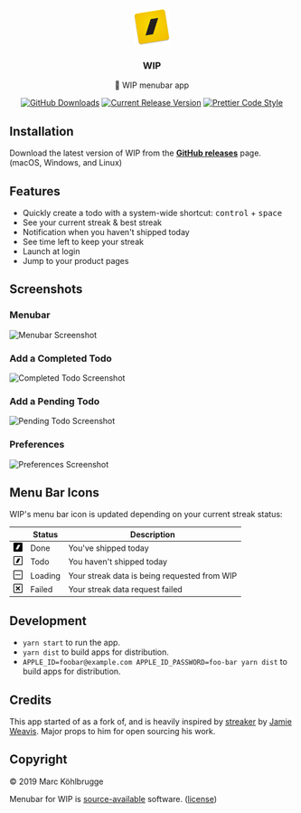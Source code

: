 <p align="center"><img src="./build/icon1024.png" height="64" alt="WIP Logo"></p>
<h3 align="center">WIP</h3>
<p align="center">🚧 WIP menubar app<p>
<p align="center">
    <a href="https://github.com/marckohlbrugge/wip-menubar/releases"><img src="https://img.shields.io/github/downloads/marckohlbrugge/wip-menubar/total.svg" alt="GitHub Downloads"></a>
    <a href="https://github.com/marckohlbrugge/wip-menubar/releases"><img src="https://img.shields.io/github/release/marckohlbrugge/wip-menubar.svg" alt="Current Release Version"></a>
    <a href="https://github.com/prettier/prettier"><img src="https://img.shields.io/badge/code_style-prettier-ff69b4.svg" alt="Prettier Code Style"></a>
</p>

## Installation

Download the latest version of WIP from the **[GitHub releases](https://github.com/marckohlbrugge/wip-menubar/releases)** page. (macOS, Windows, and Linux)

## Features

- Quickly create a todo with a system-wide shortcut: <kbd>control</kbd> + <kbd>space</kbd>
- See your current streak & best streak
- Notification when you haven't shipped today
- See time left to keep your streak
- Launch at login
- Jump to your product pages

## Screenshots

### Menubar

<img src="./screenshots/menubar.png" width="325" alt="Menubar Screenshot">

### Add a Completed Todo

<img src="./screenshots/done.png" width="713" alt="Completed Todo Screenshot">

### Add a Pending Todo

<img src="./screenshots/todo.png" width="713" alt="Pending Todo Screenshot">

### Preferences

<img src="./screenshots/preferences.png" width="399" alt="Preferences Screenshot">

## Menu Bar Icons

WIP's menu bar icon is updated depending on your current streak status:

|                                                              | Status  | Description                                           |
| ------------------------------------------------------------ | ------- | ----------------------------------------------------- |
| <img src="./src/icons/macos/doneTemplate@2x.png" width="16"> | Done    | You've shipped today                                  |
| <img src="./src/icons/macos/todoTemplate@2x.png" width="16"> | Todo    | You haven't shipped today                             |
| <img src="./src/icons/macos/loadTemplate@2x.png" width="16"> | Loading | Your streak data is being requested from WIP          |
| <img src="./src/icons/macos/failTemplate@2x.png" width="16"> | Failed  | Your streak data request failed                       |


## Development

- `yarn start` to run the app.
- `yarn dist` to build apps for distribution.
- `APPLE_ID=foobar@example.com APPLE_ID_PASSWORD=foo-bar yarn dist` to build apps for distribution.

## Credits

This app started of as a fork of, and is heavily inspired by [streaker](https://github.com/jamieweavis/streaker) by [Jamie Weavis](https://github.com/jamieweavis). Major props to him for open sourcing his work.

## Copyright

© 2019 Marc Köhlbrugge

Menubar for WIP is [source-available](https://en.wikipedia.org/wiki/Source-available_software) software. ([license](LICENSE.md))
